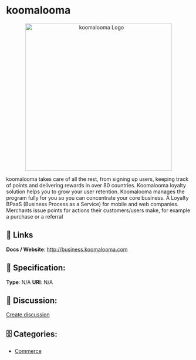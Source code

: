 # koomalooma
<p align="center">
    <img width="400" src="https://raw.githubusercontent.com/apis-list/apis-list/main/apis/koomalooma/logo_256x256.png" alt="koomalooma Logo"/>
</p>

koomalooma takes care of all the rest, from signing up users, keeping track of points and delivering rewards in over 80 countries. Koomalooma loyalty solution helps you to grow your user retention. Koomalooma manages the program fully for you so you can concentrate your core business. A Loyalty BPaaS (Business Process as a Service) for mobile and web companies. Merchants issue points for actions their customers/users make, for example a purchase or a referral

##  🔗 Links
**Docs / Website**: http://business.koomalooma.com

## 🧬 Specification:
**Type**: N/A
**URI**: N/A

## 💬 Discussion:
[Create discussion](https://github.com/apis-list/apis-list/discussions/new)

## 🗄️ Categories:
- [Commerce](https://github.com/apis-list/apis-list#commerce)







